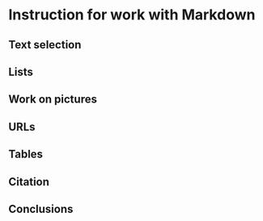 # Instruction for work with Markdown 

## Text selection 

## Lists 

## Work on pictures 

## URLs

## Tables 

## Citation 

## Conclusions 